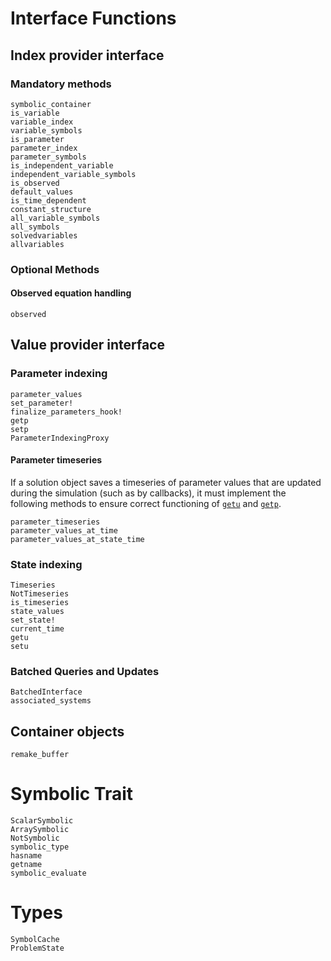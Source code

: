 # Interface Functions

## Index provider interface

### Mandatory methods

```@docs
symbolic_container
is_variable
variable_index
variable_symbols
is_parameter
parameter_index
parameter_symbols
is_independent_variable
independent_variable_symbols
is_observed
default_values
is_time_dependent
constant_structure
all_variable_symbols
all_symbols
solvedvariables
allvariables
```

### Optional Methods

#### Observed equation handling

```@docs
observed
```

## Value provider interface

### Parameter indexing

```@docs
parameter_values
set_parameter!
finalize_parameters_hook!
getp
setp
ParameterIndexingProxy
```

#### Parameter timeseries

If a solution object saves a timeseries of parameter values that are updated during the
simulation (such as by callbacks), it must implement the following methods to ensure
correct functioning of [`getu`](@ref) and [`getp`](@ref).

```@docs
parameter_timeseries
parameter_values_at_time
parameter_values_at_state_time
```


### State indexing

```@docs
Timeseries
NotTimeseries
is_timeseries
state_values
set_state!
current_time
getu
setu
```

### Batched Queries and Updates

```@docs
BatchedInterface
associated_systems
```

## Container objects

```@docs
remake_buffer
```

# Symbolic Trait

```@docs
ScalarSymbolic
ArraySymbolic
NotSymbolic
symbolic_type
hasname
getname
symbolic_evaluate
```

# Types

```@docs
SymbolCache
ProblemState
```
